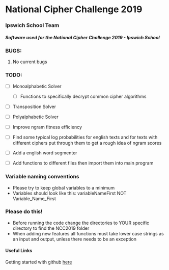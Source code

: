 # National Cipher Challenge 2019
### Ipswich School Team
##### Software used for the National Cipher Challenge 2019 - Ipswich School

### BUGS:
1. No current bugs

### TODO:
- [ ] Monoalphabetic Solver
    - [ ] Functions to specifically decrypt common cipher algorithms
- [ ] Transposition Solver
- [ ] Polyalphabetic Solver
- [ ] Improve ngram fitness efficiency
- [ ] Find some typical log probabilities for english texts and for texts with different ciphers put through them to get a rough idea of ngram scores
- [ ] Add a english word segmenter
- [ ] Add functions to different files then import them into main program


### Variable naming conventions
- Please try to keep global variables to a minimum
- Variables should look like this: variableNameFirst NOT Variable_Name_First

### Please do this!
- Before running the code change the directories to YOUR specific directory to find the NCC2019 folder
- When adding new features all functions must take lower case strings as an input and output, unless there needs to be an exception

#### Useful Links
Getting started with github [here](https://guides.github.com/activities/hello-world/)
